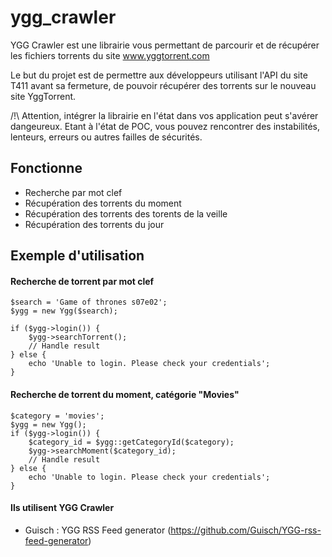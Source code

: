 # ygg_crawler

YGG Crawler est une librairie vous permettant de parcourir et de récupérer les fichiers torrents du site www.yggtorrent.com

Le but du projet est de permettre aux développeurs utilisant l'API du site T411 avant sa fermeture, de pouvoir récupérer des torrents sur le nouveau site YggTorrent.

/!\ Attention, intégrer la librairie en l'état dans vos application peut s'avérer dangeureux. Etant à l'état de POC, vous pouvez rencontrer des instabilités, lenteurs, erreurs ou autres failles de sécurités.

## Fonctionne
- Recherche par mot clef
- Récupération des torrents du moment
- Récupération des torrents des torents de la veille
- Récupération des torrents du jour

## Exemple d'utilisation

#### Recherche de torrent par mot clef
```
$search = 'Game of thrones s07e02';
$ygg = new Ygg($search);

if ($ygg->login()) {
    $ygg->searchTorrent();
    // Handle result
} else {
    echo 'Unable to login. Please check your credentials';
}
```

#### Recherche de torrent du moment, catégorie "Movies"
```
$category = 'movies';
$ygg = new Ygg();
if ($ygg->login()) {
    $category_id = $ygg::getCategoryId($category);
    $ygg->searchMoment($category_id);
    // Handle result
} else {
    echo 'Unable to login. Please check your credentials';
}
```

#### Ils utilisent YGG Crawler
- Guisch : YGG RSS Feed generator (https://github.com/Guisch/YGG-rss-feed-generator)
